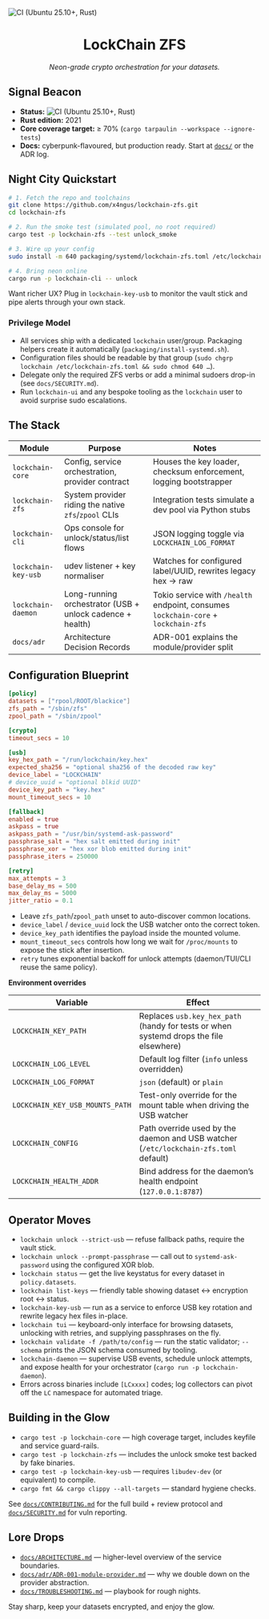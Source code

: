 ![CI (Ubuntu 25.10+, Rust)][def]

<div align="center">

# LockChain ZFS  
_Neon-grade crypto orchestration for your datasets._

</div>

## Signal Beacon

- **Status:** ![CI (Ubuntu 25.10+, Rust)][def]  
- **Rust edition:** 2021  
- **Core coverage target:** ≥ 70% (`cargo tarpaulin --workspace --ignore-tests`)  
- **Docs:** cyberpunk-flavoured, but production ready. Start at [`docs/`](docs) or the ADR log.

## Night City Quickstart

```bash
# 1. Fetch the repo and toolchains
git clone https://github.com/x4ngus/lockchain-zfs.git
cd lockchain-zfs

# 2. Run the smoke test (simulated pool, no root required)
cargo test -p lockchain-zfs --test unlock_smoke

# 3. Wire up your config
sudo install -m 640 packaging/systemd/lockchain-zfs.toml /etc/lockchain-zfs.toml

# 4. Bring neon online
cargo run -p lockchain-cli -- unlock
```

Want richer UX? Plug in `lockchain-key-usb` to monitor the vault stick and pipe alerts through your own stack.

### Privilege Model

- All services ship with a dedicated `lockchain` user/group. Packaging helpers create it automatically (`packaging/install-systemd.sh`).
- Configuration files should be readable by that group (`sudo chgrp lockchain /etc/lockchain-zfs.toml && sudo chmod 640 …`).
- Delegate only the required ZFS verbs or add a minimal sudoers drop-in (see `docs/SECURITY.md`).
- Run `lockchain-ui` and any bespoke tooling as the `lockchain` user to avoid surprise sudo escalations.

## The Stack

| Module | Purpose | Notes |
| --- | --- | --- |
| `lockchain-core` | Config, service orchestration, provider contract | Houses the key loader, checksum enforcement, logging bootstrapper |
| `lockchain-zfs` | System provider riding the native `zfs`/`zpool` CLIs | Integration tests simulate a dev pool via Python stubs |
| `lockchain-cli` | Ops console for unlock/status/list flows | JSON logging toggle via `LOCKCHAIN_LOG_FORMAT` |
| `lockchain-key-usb` | udev listener + key normaliser | Watches for configured label/UUID, rewrites legacy hex → raw |
| `lockchain-daemon` | Long-running orchestrator (USB + unlock cadence + health) | Tokio service with `/health` endpoint, consumes `lockchain-core` + `lockchain-zfs` |
| `docs/adr` | Architecture Decision Records | ADR-001 explains the module/provider split |

## Configuration Blueprint

```toml
[policy]
datasets = ["rpool/ROOT/blackice"]
zfs_path = "/sbin/zfs"
zpool_path = "/sbin/zpool"

[crypto]
timeout_secs = 10

[usb]
key_hex_path = "/run/lockchain/key.hex"
expected_sha256 = "optional sha256 of the decoded raw key"
device_label = "LOCKCHAIN"
# device_uuid = "optional blkid UUID"
device_key_path = "key.hex"
mount_timeout_secs = 10

[fallback]
enabled = true
askpass = true
askpass_path = "/usr/bin/systemd-ask-password"
passphrase_salt = "hex salt emitted during init"
passphrase_xor = "hex xor blob emitted during init"
passphrase_iters = 250000

[retry]
max_attempts = 3
base_delay_ms = 500
max_delay_ms = 5000
jitter_ratio = 0.1
```

- Leave `zfs_path`/`zpool_path` unset to auto-discover common locations.  
- `device_label` / `device_uuid` lock the USB watcher onto the correct token.  
- `device_key_path` identifies the payload inside the mounted volume.  
- `mount_timeout_secs` controls how long we wait for `/proc/mounts` to expose the stick after insertion.
- `retry` tunes exponential backoff for unlock attempts (daemon/TUI/CLI reuse the same policy).

**Environment overrides**

| Variable | Effect |
| --- | --- |
| `LOCKCHAIN_KEY_PATH` | Replaces `usb.key_hex_path` (handy for tests or when systemd drops the file elsewhere) |
| `LOCKCHAIN_LOG_LEVEL` | Default log filter (`info` unless overridden) |
| `LOCKCHAIN_LOG_FORMAT` | `json` (default) or `plain` |
| `LOCKCHAIN_KEY_USB_MOUNTS_PATH` | Test-only override for the mount table when driving the USB watcher |
| `LOCKCHAIN_CONFIG` | Path override used by the daemon and USB watcher (`/etc/lockchain-zfs.toml` default) |
| `LOCKCHAIN_HEALTH_ADDR` | Bind address for the daemon’s health endpoint (`127.0.0.1:8787`) |

## Operator Moves

- `lockchain unlock --strict-usb` — refuse fallback paths, require the vault stick.  
- `lockchain unlock --prompt-passphrase` — call out to `systemd-ask-password` using the configured XOR blob.  
- `lockchain status` — get the live keystatus for every dataset in `policy.datasets`.  
- `lockchain list-keys` — friendly table showing dataset ↔ encryption root ↔ status.  
- `lockchain-key-usb` — run as a service to enforce USB key rotation and rewrite legacy hex files in-place.
- `lockchain tui` — keyboard-only interface for browsing datasets, unlocking with retries, and supplying passphrases on the fly.
- `lockchain validate -f /path/to/config` — run the static validator; `--schema` prints the JSON schema consumed by tooling.
- `lockchain-daemon` — supervise USB events, schedule unlock attempts, and expose health for your orchestrator (`cargo run -p lockchain-daemon`).
- Errors across binaries include `[LCxxxx]` codes; log collectors can pivot off the `LC` namespace for automated triage.

## Building in the Glow

- `cargo test -p lockchain-core` — high coverage target, includes keyfile and service guard-rails.  
- `cargo test -p lockchain-zfs` — includes the unlock smoke test backed by fake binaries.  
- `cargo test -p lockchain-key-usb` — requires `libudev-dev` (or equivalent) to compile.  
- `cargo fmt && cargo clippy --all-targets` — standard hygiene checks.

See [`docs/CONTRIBUTING.md`](docs/CONTRIBUTING.md) for the full build + review protocol and [`docs/SECURITY.md`](docs/SECURITY.md) for vuln reporting.

## Lore Drops

- [`docs/ARCHITECTURE.md`](docs/ARCHITECTURE.md) — higher-level overview of the service boundaries.  
- [`docs/adr/ADR-001-module-provider.md`](docs/adr/ADR-001-module-provider.md) — why we double down on the provider abstraction.  
- [`docs/TROUBLESHOOTING.md`](docs/TROUBLESHOOTING.md) — playbook for rough nights.

Stay sharp, keep your datasets encrypted, and enjoy the glow.

[def]: https://github.com/x4ngus/lockchain-zfs/actions/workflows/ci.yml/badge.svg
